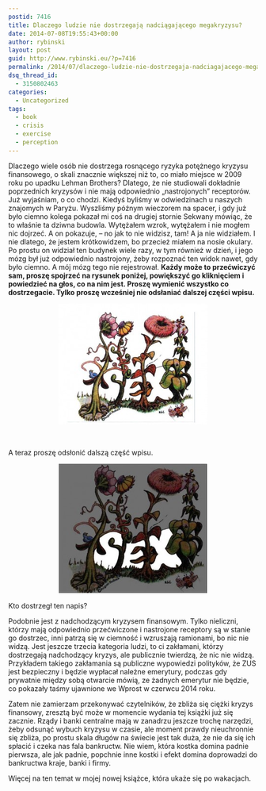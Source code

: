 ```yaml
---
postid: 7416
title: Dlaczego ludzie nie dostrzegają nadciągającego megakryzysu?
date: 2014-07-08T19:55:43+00:00
author: rybinski
layout: post
guid: http://www.rybinski.eu/?p=7416
permalink: /2014/07/dlaczego-ludzie-nie-dostrzegaja-nadciagajacego-megakryzysu/
dsq_thread_id:
  - 3150802463
categories:
  - Uncategorized
tags:
  - book
  - crisis
  - exercise
  - perception
---
```

Dlaczego wiele osób nie dostrzega rosnącego ryzyka potężnego kryzysu finansowego, o skali znacznie większej niż to, co miało miejsce w 2009 roku po upadku Lehman Brothers? Dlatego, że nie studiowali dokładnie poprzednich kryzysów i nie mają odpowiednio „nastrojonych” receptorów. Już wyjaśniam, o co chodzi. Kiedyś byliśmy w odwiedzinach u naszych znajomych w Paryżu. Wyszliśmy późnym wieczorem na spacer, i gdy już było ciemno kolega pokazał mi coś na drugiej stornie Sekwany mówiąc, że to właśnie ta dziwna budowla. Wytężałem wzrok, wytężałem i nie mogłem nic dojrzeć. A on pokazuje, – no jak to nie widzisz, tam! A ja nie widziałem. I nie dlatego, że jestem krótkowidzem, bo przecież miałem na nosie okulary. Po prostu on widział ten budynek wiele razy, w tym również w dzień, i jego mózg był już odpowiednio nastrojony, żeby rozpoznać ten widok nawet, gdy było ciemno. A mój mózg tego nie rejestrował. **Każdy może to przećwiczyć sam, proszę spojrzeć na rysunek poniżej, powiększyć go kliknięciem i powiedzieć na głos, co na nim jest. Proszę wymienić wszystko co dostrzegacie. Tylko proszę wcześniej nie odsłaniać dalszej części wpisu.**

<p style="text-align: center;">
  <a href="/uploads/2014/07/co_widac_1.jpg"><img class="size-medium wp-image-7417 aligncenter" title="co_widac_1" src="/uploads/2014/07/co_widac_1-300x244.jpg" alt="" width="300" height="244" /></a>
</p>

 

A teraz proszę odsłonić dalszą część wpisu.

<!--more-->

<p style="text-align: center;">
  <a href="/uploads/2014/07/co_widac_2.jpg"><img class="wp-image-7418 aligncenter" title="co_widac_2" src="/uploads/2014/07/co_widac_2-300x261.jpg" alt="" width="300" height="261" /></a>
</p>

Kto dostrzegł ten napis?

Podobnie jest z nadchodzącym kryzysem finansowym. Tylko nieliczni, którzy mają odpowiednio przećwiczone i nastrojone receptory są w stanie go dostrzec, inni patrzą się w ciemność i wzruszają ramionami, bo nic nie widzą. Jest jeszcze trzecia kategoria ludzi, to ci zakłamani, którzy dostrzegają nadchodzący kryzys, ale publicznie twierdzą, że nic nie widzą. Przykładem takiego zakłamania są publiczne wypowiedzi polityków, że ZUS jest bezpieczny i będzie wypłacał należne emerytury, podczas gdy prywatnie między sobą otwarcie mówią, ze żadnych emerytur nie będzie, co pokazały taśmy ujawnione we Wprost w czerwcu 2014 roku.

Zatem nie zamierzam przekonywać czytelników, że zbliża się ciężki kryzys finansowy, zresztą być może w momencie wydania tej książki już się zacznie. Rządy i banki centralne mają w zanadrzu jeszcze trochę narzędzi, żeby odsunąć wybuch kryzysu w czasie, ale moment prawdy nieuchronnie się zbliża, po prostu skala długów na świecie jest tak duża, że nie da się ich spłacić i czeka nas fala bankructw. Nie wiem, która kostka domina padnie pierwsza, ale jak padnie, popchnie inne kostki i efekt domina doprowadzi do bankructwa kraje, banki i firmy.

Więcej na ten temat w mojej nowej książce, która ukaże się po wakacjach.

 
